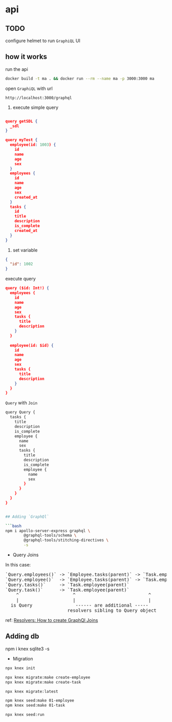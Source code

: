 # api

## TODO

configure helmet to run `GraphiQL` UI

## how it works

run the api

```bash
docker build -t ma . && docker run --rm --name ma -p 3000:3000 ma
```

open `GraphiQL` with url

```url
http://localhost:3000/graphql
```

1. execute simple query

```json

query getSDL {
  _sdl
}

query myTest {
  employee(id: 1003) {
    id
    name
    age
    sex
  }
  employees {
    id
    name
    age
    sex
    created_at
  }
  tasks {
    id
    title
    description
    is_complete
    created_at
  }
}
```

1. set variable

```json
{
  "id": 1002
}
```

execute query

```json
query ($id: Int!) {
  employees {
    id
    name
    age
    sex
    tasks {
      title
      description
    }
  }
  
  employee(id: $id) {
    id
    name
    age
    sex
    tasks {
      title
      description
    }
  }
}
```

`Query` with `Join`

```bash
query Query {
  tasks {
    title
    description
    is_complete
    employee {
      name
      sex
      tasks {
        title
        description
        is_complete
        employee {
          name
          sex
        }
      }
    }
  }
}


## Adding `GraphQl`

```bash
npm i apollo-server-express graphql \
		@graphql-tools/schema \
		@graphql-tools/stitching-directives \
		-s
```

- Query Joins

In this case:
<pre>
`Query.employees()` -> `Employee.tasks(parent)` -> `Task.employee(parent)`
`Query.employee()`  -> `Employee.tasks(parent)` -> `Task.employee(parent)`
`Query.tasks()`     -> `Task.employee(parent)`
`Query.task()`      -> `Task.employee(parent)`
    ^                    ^                           ^
    |                    |                           |
  is Query                ------ are additional -----
                       resolvers sibling to Query object
</pre>
ref: [Resolvers: How to create GraphQl Joins](https://www.apollographql.com/docs/apollo-server/data/resolvers/)

## Adding db
npm i knex sqlite3 -s

- Migration
```bash
npx knex init

npx knex migrate:make create-employee
npx knex migrate:make create-task

npx knex migrate:latest

npm knex seed:make 01-employee
npm knex seed:make 01-task

npx knex seed:run
```
